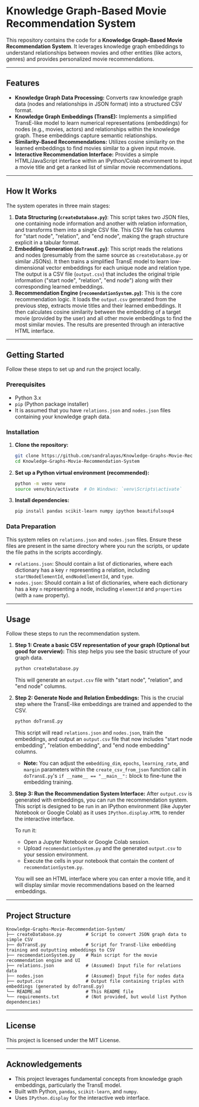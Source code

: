 # Knowledge Graph-Based Movie Recommendation System

This repository contains the code for a **Knowledge Graph-Based Movie Recommendation System**. It leverages knowledge graph embeddings to understand relationships between movies and other entities (like actors, genres) and provides personalized movie recommendations.

-----

## Features

  * **Knowledge Graph Data Processing:** Converts raw knowledge graph data (nodes and relationships in JSON format) into a structured CSV format.
  * **Knowledge Graph Embeddings (TransE):** Implements a simplified TransE-like model to learn numerical representations (embeddings) for nodes (e.g., movies, actors) and relationships within the knowledge graph. These embeddings capture semantic relationships.
  * **Similarity-Based Recommendations:** Utilizes cosine similarity on the learned embeddings to find movies similar to a given input movie.
  * **Interactive Recommendation Interface:** Provides a simple HTML/JavaScript interface within an IPython/Colab environment to input a movie title and get a ranked list of similar movie recommendations.

-----

## How It Works

The system operates in three main stages:

1.  **Data Structuring (`createDatabase.py`)**: This script takes two JSON files, one containing node information and another with relation information, and transforms them into a single CSV file. This CSV file has columns for "start node", "relation", and "end node", making the graph structure explicit in a tabular format.
2.  **Embedding Generation (`doTransE.py`)**: This script reads the relations and nodes (presumably from the same source as `createDatabase.py` or similar JSONs). It then trains a simplified TransE model to learn low-dimensional vector embeddings for each unique node and relation type. The output is a CSV file (`output.csv`) that includes the original triple information ("start node", "relation", "end node") along with their corresponding learned embeddings.
3.  **Recommendation Engine (`recomendationSystem.py`)**: This is the core recommendation logic. It loads the `output.csv` generated from the previous step, extracts movie titles and their learned embeddings. It then calculates cosine similarity between the embedding of a target movie (provided by the user) and all other movie embeddings to find the most similar movies. The results are presented through an interactive HTML interface.

-----

## Getting Started

Follow these steps to set up and run the project locally.

### Prerequisites

  * Python 3.x
  * `pip` (Python package installer)
  * It is assumed that you have `relations.json` and `nodes.json` files containing your knowledge graph data.

### Installation

1.  **Clone the repository:**

    ```bash
    git clone https://github.com/sandralayas/Knowledge-Graphs-Movie-Recommendation-System.git
    cd Knowledge-Graphs-Movie-Recommendation-System
    ```

2.  **Set up a Python virtual environment (recommended):**

    ```bash
    python -m venv venv
    source venv/bin/activate  # On Windows: `venv\Scripts\activate`
    ```

3.  **Install dependencies:**

    ```bash
    pip install pandas scikit-learn numpy ipython beautifulsoup4
    ```

### Data Preparation

This system relies on `relations.json` and `nodes.json` files. Ensure these files are present in the same directory where you run the scripts, or update the file paths in the scripts accordingly.

  * `relations.json`: Should contain a list of dictionaries, where each dictionary has a key `r` representing a relation, including `startNodeElementId`, `endNodeElementId`, and `type`.
  * `nodes.json`: Should contain a list of dictionaries, where each dictionary has a key `n` representing a node, including `elementId` and `properties` (with a `name` property).

-----

## Usage

Follow these steps to run the recommendation system.

1.  **Step 1: Create a basic CSV representation of your graph (Optional but good for overview):**
    This step helps you see the basic structure of your graph data.

    ```bash
    python createDatabase.py
    ```

    This will generate an `output.csv` file with "start node", "relation", and "end node" columns.

2.  **Step 2: Generate Node and Relation Embeddings:**
    This is the crucial step where the TransE-like embeddings are trained and appended to the CSV.

    ```bash
    python doTransE.py
    ```

    This script will read `relations.json` and `nodes.json`, train the embeddings, and output an `output.csv` file that now includes "start node embedding", "relation embedding", and "end node embedding" columns.

      * **Note:** You can adjust the `embedding_dim`, `epochs`, `learning_rate`, and `margin` parameters within the `create_csv_from_json` function call in `doTransE.py`'s `if __name__ == "__main__":` block to fine-tune the embedding training.

3.  **Step 3: Run the Recommendation System Interface:**
    After `output.csv` is generated with embeddings, you can run the recommendation system. This script is designed to be run in an IPython environment (like Jupyter Notebook or Google Colab) as it uses `IPython.display.HTML` to render the interactive interface.

    To run it:

      * Open a Jupyter Notebook or Google Colab session.
      * Upload `recomendationSystem.py` and the generated `output.csv` to your session environment.
      * Execute the cells in your notebook that contain the content of `recomendationSystem.py`.

    You will see an HTML interface where you can enter a movie title, and it will display similar movie recommendations based on the learned embeddings.

-----

## Project Structure

```
Knowledge-Graphs-Movie-Recommendation-System/
├── createDatabase.py         # Script to convert JSON graph data to simple CSV
├── doTransE.py               # Script for TransE-like embedding training and outputting embeddings to CSV
├── recomendationSystem.py    # Main script for the movie recommendation engine and UI
├── relations.json            # (Assumed) Input file for relations data
├── nodes.json                # (Assumed) Input file for nodes data
├── output.csv                # Output file containing triples with embeddings (generated by doTransE.py)
└── README.md                 # This README file
└── requirements.txt          # (Not provided, but would list Python dependencies)
```

-----

## License

This project is licensed under the MIT License.

-----

## Acknowledgements

  * This project leverages fundamental concepts from knowledge graph embeddings, particularly the TransE model.
  * Built with Python, `pandas`, `scikit-learn`, and `numpy`.
  * Uses `IPython.display` for the interactive web interface.

